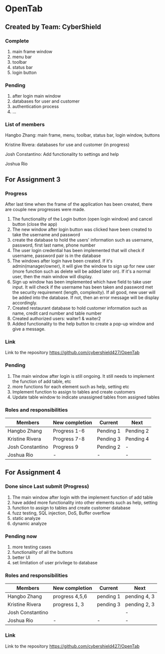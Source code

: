 # OpenTab

## Created by Team: CyberShield

### Complete
1. main frame window
2. menu bar
3. toolbar
4. status bar
5. login button


### Pending
1. after login main window
2. databases for user and customer
3. authentication process
4. ...


### List of members
Hangbo Zhang: main frame, menu, toolbar, status bar, login window, buttons

Kristine Rivera: databases for use and customer (in progress)

Josh Constantino: Add functionality to settings and help

Joshua Rio

## For Assignment 3

### Progress

After last time when the frame of the application has been created, there are couple new progresses were made.
1. The functionality of the Login button (open login window) and cancel button (close the app)
2. The new window after login button was clicked have been created to take the username and password
3. create the database to hold the users' information such as username, password, first last name, phone number
4. The user login credential has been implemented that will check if username, password pair is in the database
5. The windows after login have been created. If it's admin(manager/owner), it will give the window to sign up for new
    user (more function such as delete will be added later on). If it's a normal user, then the main window will display.
6. Sign up window has been implemented which have field to take user input. It will check if the username has been taken
    and password met the security requirement (length, complexity). If all good, new user will be added into the database.
    If not, then an error message will be display accordingly.
7. Created restaurant database to hold customer information such as name, credit card number and table number
8. Created authorized users: waiter1 & waiter2
9. Added functionality to the help button to create a pop-up window and give a message.

### Link

Link to the repository
https://github.com/cybershield427/OpenTab

### Pending

1. The main window after login is still ongoing. It still needs to implement the function of add table, etc
2. more functions for each element such as help, setting etc
3. Implement function to assign to tables and create customers
4. Update table window to indicate unassigned tables from assigned tables

### Roles and responsibilities

| Members          | New completion | Current   | Next       |
|------------------|----------------|-----------|------------|
| Hangbo Zhang     | Progress 1-6   | Pending 1 | Pending 2  |
| Kristine Rivera  | Progress 7-8   | Pending 3 | Pending 4  |
| Josh Constantino | Progress 9     | Pending 2 | -          |
| Joshua Rio       | -              | -         | -          |


## For Assignment 4

### Done since Last submit (Progress)
1. The main window after login with the implement function of add table
2. have added more functionality into other elements such as help, setting
3. function to assign to tables and create customer database
4. fuzz testing, SQL injection, DoS, Buffer overflow
5. static analyze
6. dynamic analyze

### Pending now
1. more testing cases
2. functionality of all the buttons
3. better UI
4. set limitation of user privilege to database


### Roles and responsibilities

| Members          | New completion | Current   | Next         |
|------------------|----------------|-----------|--------------|
| Hangbo Zhang     | progress 4,5,6 | pending 1 | pending 4, 3 |
| Kristine Rivera  | progress 1, 3  | pending 3 | pending 2, 3 |
| Josh Constantino |                |           | -            |
| Joshua Rio       | -              | -         | -            |

### Link

Link to the repository
https://github.com/cybershield427/OpenTab